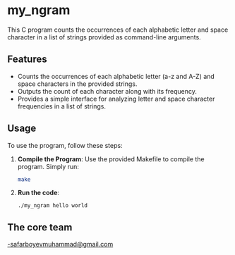 # my_ngram

This C program counts the occurrences of each alphabetic letter and space character in a list of strings provided as command-line arguments.

## Features

- Counts the occurrences of each alphabetic letter (a-z and A-Z) and space characters in the provided strings.
- Outputs the count of each character along with its frequency.
- Provides a simple interface for analyzing letter and space character frequencies in a list of strings.

## Usage

To use the program, follow these steps:

1. **Compile the Program**: Use the provided Makefile to compile the program. Simply run:

   ```bash
   make
   ```
2. **Run the code**:
	```
	./my_ngram hello world
	```

## The core team

-safarboyevmuhammad@gmail.com
